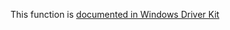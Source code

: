 This function is [documented in Windows Driver Kit](https://learn.microsoft.com/en-us/windows-hardware/drivers/ddi/ntifs/nf-ntifs-zwduplicateobject)
